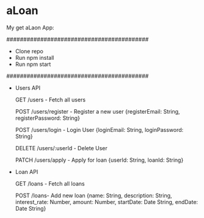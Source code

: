 # aLoan

My get aLaon App:

##########################################

* Clone repo
* Run npm install
* Run npm start

##########################################


- Users API

  GET /users - Fetch all users

  POST /users/register - Register a new user
  {registerEmail: String, registerPassword: String}

  POST /users/login - Login User 
  {loginEmail: String, loginPassword: String}

  DELETE  /users/:userId - Delete User

  PATCH /users/apply - Apply for loan
  {userId: String, loanId: String}



- Loan API

  GET /loans - Fetch all loans

  POST /loans- Add new loan 
{name: String, description: String, interest_rate: Number, amount: Number, startDate: Date String, endDate: Date String}
